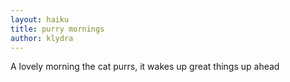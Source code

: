 ```yaml
---
layout: haiku
title: purry mornings
author: klydra
---
```


A lovely morning
the cat purrs, it wakes up
great things up ahead
